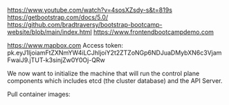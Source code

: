 https://www.youtube.com/watch?v=4sosXZsdy-s&t=819s
https://getbootstrap.com/docs/5.0/
https://github.com/bradtraversy/bootstrap-bootcamp-website/blob/main/index.html
https://www.frontendbootcampdemo.com

https://www.mapbox.com
Access token: pk.eyJ1IjoiamFtZXNmYW4iLCJhIjoiY2t2ZTZoNGp6NDJuaDMybXN6c3VjamFwaiJ9.jTUT-k3sinjZw0Y0Oj-QRw
<head>
    <script src='https://api.mapbox.com/mapbox-gl-js/v2.3.1/mapbox-gl.js'></script>
    <link href='https://api.mapbox.com/mapbox-gl-js/v2.3.1/mapbox-gl.css' rel='stylesheet' />
</head>

We now want to initialize the machine that will run the control plane components which includes etcd (the cluster database) and the API Server.

Pull container images: